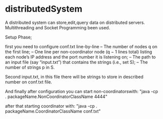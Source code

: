 # distributedSystem
A distributed system can store,edit,query data on distributed servers. Multithreading and Socket Programming been used.

Setup Phase;

first you need to configure conf.txt
line-by-line
– The number of nodes q on the first line;
– One line per non-coordinator node (q − 1 lines total) listing each node’s IP address and the
  port number it is listening on;
– The path to an input file (say “input.txt”) that contains the strings (i.e., set S);
– The number of strings p in S.

Second input.txt, in this file there will be strings to store in described number on conf.txt file.

And finally after configuration you can start non-coordinatorswith: 
"java -cp . packageName.NonCoordinatorClassName 4444"

after that starting coordinator with: 
"java -cp . packageName.CoordinatorClassName conf.txt"
